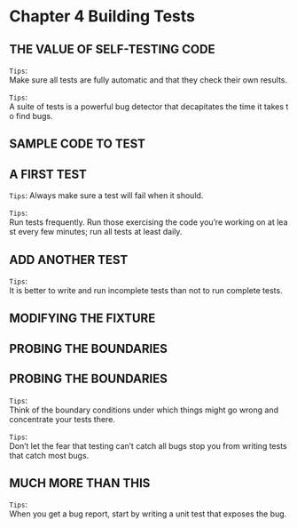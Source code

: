 # Chapter 4 Building Tests

## THE VALUE OF SELF-TESTING CODE

`Tips`: Make sure all tests are fully automatic and that they check their own results.

`Tips`: A suite of tests is a powerful bug detector that decapitates the time it takes to find bugs.

## SAMPLE CODE TO TEST

## A FIRST TEST

`Tips`: Always make sure a test will fail when it should.

`Tips`: Run tests frequently. Run those exercising the code you’re working on at least every few minutes; run all tests at least daily.

## ADD ANOTHER TEST

`Tips`: It is better to write and run incomplete tests than not to run complete tests.

## MODIFYING THE FIXTURE

## PROBING THE BOUNDARIES

## PROBING THE BOUNDARIES

`Tips`: Think of the boundary conditions under which things might go wrong and concentrate your tests there.

`Tips`: Don’t let the fear that testing can’t catch all bugs stop you from writing tests that catch most bugs.

## MUCH MORE THAN THIS

`Tips`: When you get a bug report, start by writing a unit test that exposes the bug.  
